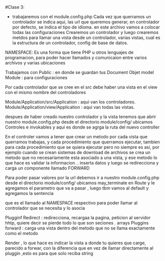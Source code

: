 #Clase 3: 
- trabajaremos con el module.config.php
Cada vez que querramos un controlador se indica aqui, las url que queremos generar, en controlador por defecto, se indica el tipo de idioma.
en este archivo vamos a colocar todas las configuraciones 
Crearemos un controlador y luego crearemos metdos para llamar una vista desde un controlador, varias vistas, cual es la estructura de un controlador, config de base de datos.

NAMESPACE: Es una forma que tiene PHP u otros lenguajes de programacion, para poder hacer llamados y comunicaion entre varios archivos y varias ubicaciones

Trabajamos con 
Public : en donde se guardan tus Document Objet model
Module : para configuraciones

Por cada controlador que se cree en el src debe haber una vista en el view con el mismo nombre del controladores

Module/Application/src/Application : aqui van los controladores.
Module/Application/view/Application : aqui van todas las vistas.

despues de haber creado nuestro controlador y la vista tenemos que abrir nuestro module.config.php desde el directorio module/config/
ubicamos Controles e invokables y aqui es donde se agrga la ruta del nuevo controller

En el controler vamos a tener que crear un metodo por cada vista que querramos trabajas, y cada procedimiento que querramos ejecutar, tambien para cada procedimiento que se quiera ejecutar
pero no siempre es asi, por ejemplo cuando se crean sistemas de download de archivos se crea un metodo que no necesariamente esta asociado a una vista, y ese metodo lo que hace
es validar la informacion .. inserta datos y luego se redirecciona y carga un componente llamado FORWARD

Para poder pasar valores por la url debemos ir a nuestro module.config.php desde el directorio module/config/
ubicamos may_terminate en Route y le agregamos el parametro que va a pasar , luego tbm vamos al default y agregamos la sentencia

que es el llamado al NAMESPACE respectivo para poder llamar al controlador que se necesita y lo asocia


Plugginf Redirect : redirecciona, recargaa la pagina, peticion al servidor hhtp, quiere decir se pierde todo lo que son seciones . arrays
Pluggins forward : carga una vista dentro del metodo que no se llama exactamente como el metodo

Render , lo que hace es indicar la vista a donde tu quieres que carge, parecido a forwar, con la diferencia que en vez de llamar directamente al pluggin ,esto es para que solo reciba string


